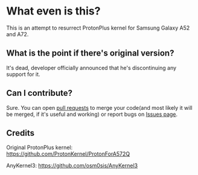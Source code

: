 # What even is this?
This is an attempt to resurrect ProtonPlus kernel for Samsung Galaxy A52 and A72.
## What is the point if there's original version?
It's dead, developer officially announced that he's discontinuing any support for it.
## Can I contribute?
Sure. You can open [pull requests](https://github.com/notfleshka/ProtonPlus-Resurrected/pulls) to merge your code(and most likely it will be merged, if it's useful and working) or report bugs on [Issues page](https://github.com/notfleshka/ProtonPlus-Resurrected/issues).
## Credits
Original ProtonPlus kernel: https://github.com/ProtonKernel/ProtonForA572Q

AnyKernel3: https://github.com/osm0sis/AnyKernel3
